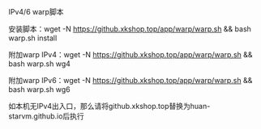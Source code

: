 IPv4/6 warp脚本

安装脚本：wget -N https://github.xkshop.top/app/warp/warp.sh && bash warp.sh install

附加warp IPv4：wget -N https://github.xkshop.top/app/warp/warp.sh && bash warp.sh wg4

附加warp IPv6：wget -N https://github.xkshop.top/app/warp/warp.sh && bash warp.sh wg6

如本机无IPv4出入口，那么请将github.xkshop.top替换为huan-starvm.github.io后执行
